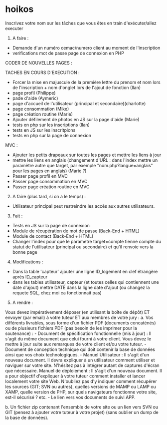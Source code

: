 # hoikos
Inscrivez votre nom sur les tâches que vous êtes en train d'exécuter/allez executer

1. A faire : 
- Demande d'un numéro cemac/numero client au moment de l'inscription
- verifications mot de passe page de connexion en PHP
 

CODER DE NOUVELLES PAGES : 

  
TACHES EN COURS D'EXECUTION :
  - Forcer la mise en majuscule de la première lettre du prenom et nom lors de l'inscription + nom d'onglet lors de l'ajout de fonction (Ilan)
  - page profil (Philippe)
  - pade d'aide (Aymeric)
  - page d'accueil de l'utilisateur (principal et secondaire)(charlotte)
  - page consommation (Mike)
  - page création routine (Marie)
  - Ajouter défilement de photos en JS sur la page d'aide (Marie)
  - tests en php sur les inscriptions (Ilan)
  - tests en JS sur les inscritpions
  - tests en php sur la page de connexion
  
  
MVC :
  - Ajouter les petits drapeaux sur toutes les pages et mettre les liens à jour
  - mettre les liens en anglais (changement d'URL : dans l'index mettre un paramètre autre que target, par exemple "nom.php?langue=anglais" pour les pages en anglais) (Marie ?)
  - Passer page profil en MVC
  - Passer page consommation en MVC
  - Passer page création routine en MVC



2. A faire (plus tard, si on a le temps) :
  - Utilisateur principal peut restreindre les accès aux autres utilisateurs.

3. Fait : 
  - Tests en JS sur la page de connexion
  - Module de récupération de mot de passe (Back-End + HTML)
  - Module de contact (Back-End + HTML)
  - Changer l'index pour que le parametre target=compte tienne compte du statut de l'utilisateur (principal ou secondaire) et qu'il renvoie vers la bonne page


4. Modifications : 
  - Dans la table 'capteur' ajouter une ligne ID_logement en clef étrangère après ID_capteur
  - dans les tables utilisateur, capteur (et toutes celles qui contiennent une date d'ajout) mettre DATE dans la ligne date d'ajout (ou changez la requete SQL, chez moi ca fonctionnait pas)
  
  
5. A rendre : 

Vous devez impérativement déposer (en utilisant la boîte de dépôt) ET envoyer (par email) à votre tuteur ET aux membres de votre jury :
  a. Vos différents livrables, sous forme d'un fichier PDF (documents concaténés) ou de plusieurs fichiers PDF (pas besoin de les imprimer pour la soutenance) :
    - Document de spécification fonctionnelle (mis à jour) : Il s'agit du même document que celui fourni à votre client. Vous devez le mettre à jour suite aux remarques de votre client et/ou votre tuteur.
    - Document de conception technique qui doit contenir la base de données ainsi que vos choix technologiques.
    - Manuel Utilisateur : Il s'agit d'un nouveau document. Il devra expliquer à un utilisateur comment utiliser et naviguer sur votre site. N'hésitez pas à intégrer autant de captures d'écran que nécessaire.
Manuel de déploiement : Il s'agit d'un nouveau document. Il a pour objectif d'expliquer à votre tuteur comment installer et lancer localement votre site Web. N'oubliez pas d'y indiquer comment récupérer les sources (GIT; SVN ou autres), quelles versions de MAMP ou LAMP ou XAMP, quelle version de PHP, sur quels navigateurs fonctionne votre site, est-il sécurisé ? etc.
    - Le lien vers vos documents de suivi APP.

  b. Un fichier zip contenant l'ensemble de votre site ou un lien vers SVN ou GIT (pensez à ajouter votre tuteur à votre projet) (sans oublier un dump de la base de données).
